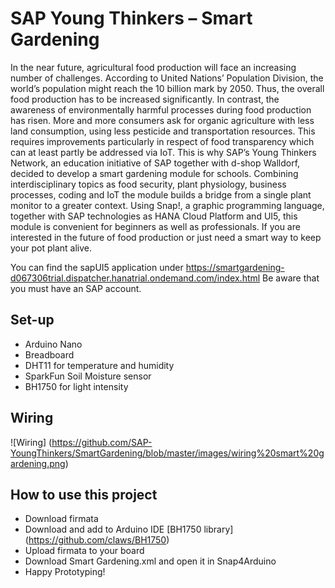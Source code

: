 # SAP Young Thinkers – Smart Gardening

In the near future, agricultural food production will face an increasing number of challenges. According to United Nations’ Population Division, the world’s population might reach the 10 billion mark by 2050. Thus, the overall food production has to be increased significantly. In contrast, the awareness of environmentally harmful processes during food production has risen. More and more consumers ask for organic agriculture with less land consumption, using less pesticide and transportation resources. This requires improvements particularly in respect of food transparency which can at least partly be addressed via IoT. This is why SAP’s Young Thinkers Network, an education initiative of SAP together with d-shop Walldorf, decided to develop a smart gardening module for schools. Combining interdisciplinary topics as food security, plant physiology, business processes, coding and IoT the module builds a bridge from a single plant monitor to a greater context. Using Snap!, a graphic programming language, together with SAP technologies as HANA Cloud Platform and UI5, this module is convenient for beginners as well as professionals. If you are interested in the future of food production or just need a smart way to keep your pot plant alive. 

You can find the sapUI5 application under 
https://smartgardening-d067306trial.dispatcher.hanatrial.ondemand.com/index.html
Be aware that you must have an SAP account.

## Set-up
* Arduino Nano
* Breadboard
* DHT11 for temperature and humidity
* SparkFun Soil Moisture sensor
* BH1750 for light intensity

## Wiring
![Wiring] (https://github.com/SAP-YoungThinkers/SmartGardening/blob/master/images/wiring%20smart%20gardening.png)


## How to use this project
* Download  firmata
* Download and add to Arduino IDE [BH1750 library] (https://github.com/claws/BH1750)
* Upload firmata to your board
* Download Smart Gardening.xml and open it in Snap4Arduino
* Happy Prototyping!
